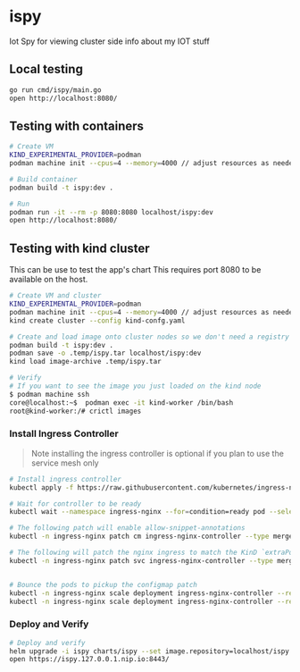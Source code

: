 # ispy

Iot Spy for viewing cluster side info about my IOT stuff

## Local testing

```sh
go run cmd/ispy/main.go
open http://localhost:8080/
```

## Testing with containers

```sh
# Create VM
KIND_EXPERIMENTAL_PROVIDER=podman
podman machine init --cpus=4 --memory=4000 // adjust resources as needed

# Build container
podman build -t ispy:dev .

# Run
podman run -it --rm -p 8080:8080 localhost/ispy:dev 
open http://localhost:8080/
```

## Testing with kind cluster

This can be use to test the app's chart
This requires port 8080 to be available on the host.

```sh
# Create VM and cluster
KIND_EXPERIMENTAL_PROVIDER=podman
podman machine init --cpus=4 --memory=4000 // adjust resources as needed
kind create cluster --config kind-confg.yaml

# Create and load image onto cluster nodes so we don't need a registry
podman build -t ispy:dev . 
podman save -o .temp/ispy.tar localhost/ispy:dev
kind load image-archive .temp/ispy.tar 

# Verify
# If you want to see the image you just loaded on the kind node
$ podman machine ssh
core@localhost:~$  podman exec -it kind-worker /bin/bash
root@kind-worker:/# crictl images  
```

### Install Ingress Controller

>Note installing the ingress controller is optional if you plan to use the service mesh only

```sh
# Install ingress controller
kubectl apply -f https://raw.githubusercontent.com/kubernetes/ingress-nginx/main/deploy/static/provider/kind/deploy.yaml

# Wait for controller to be ready
kubectl wait --namespace ingress-nginx --for=condition=ready pod --selector=app.kubernetes.io/component=controller --timeout=90s

# The following patch will enable allow-snippet-annotations
kubectl -n ingress-nginx patch cm ingress-nginx-controller --type merge --patch-file patch/ingress-nginx-controller-cm-patch.yaml

# The following will patch the nginx ingress to match the KinD `extraPortMappings` used to get traffic into your kind cluster.
kubectl -n ingress-nginx patch svc ingress-nginx-controller --type merge --patch-file patch/ingress-nginx-controller-svc-patch.yaml


# Bounce the pods to pickup the configmap patch
kubectl -n ingress-nginx scale deployment ingress-nginx-controller --replicas=0
kubectl -n ingress-nginx scale deployment ingress-nginx-controller --replicas=1
```

### Deploy and Verify

```sh
# Deploy and verify
helm upgrade -i ispy charts/ispy --set image.repository=localhost/ispy --set image.tag=dev --set ingressClassName=nginx --set domain=127.0.0.1.nip.io 
open https://ispy.127.0.0.1.nip.io:8443/
```
